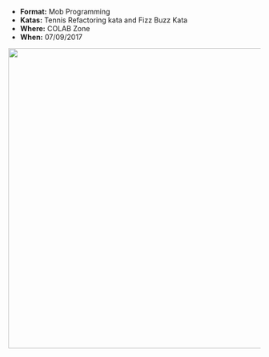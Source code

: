 * **Format:** Mob Programming
* **Katas:** Tennis Refactoring kata and Fizz Buzz Kata 
* **Where:** COLAB Zone
* **When:** 07/09/2017

<img src="https://user-images.githubusercontent.com/9144651/30191355-b4d90ade-9483-11e7-8805-5fc399ff910d.jpg)" width="600px" />
